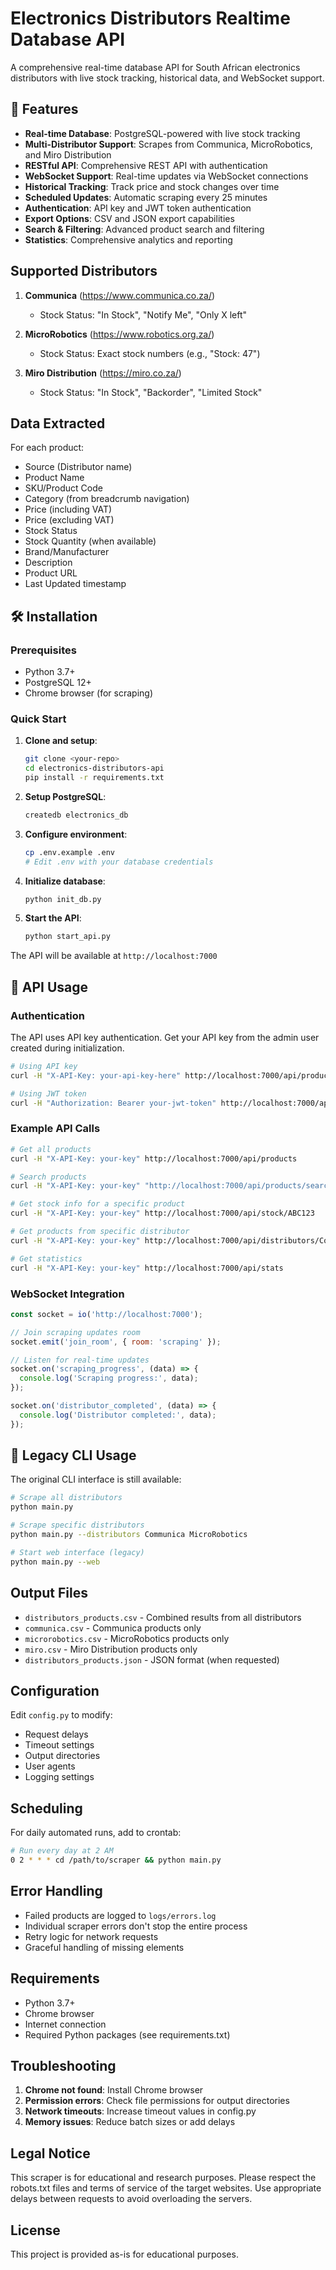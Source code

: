 # Electronics Distributors Realtime Database API

A comprehensive real-time database API for South African electronics distributors with live stock tracking, historical data, and WebSocket support.

## 🚀 Features

- **Real-time Database**: PostgreSQL-powered with live stock tracking
- **Multi-Distributor Support**: Scrapes from Communica, MicroRobotics, and Miro Distribution
- **RESTful API**: Comprehensive REST API with authentication
- **WebSocket Support**: Real-time updates via WebSocket connections
- **Historical Tracking**: Track price and stock changes over time
- **Scheduled Updates**: Automatic scraping every 25 minutes
- **Authentication**: API key and JWT token authentication
- **Export Options**: CSV and JSON export capabilities
- **Search & Filtering**: Advanced product search and filtering
- **Statistics**: Comprehensive analytics and reporting

## Supported Distributors

1. **Communica** (https://www.communica.co.za/)
   - Stock Status: "In Stock", "Notify Me", "Only X left"
   
2. **MicroRobotics** (https://www.robotics.org.za/)
   - Stock Status: Exact stock numbers (e.g., "Stock: 47")
   
3. **Miro Distribution** (https://miro.co.za/)
   - Stock Status: "In Stock", "Backorder", "Limited Stock"

## Data Extracted

For each product:
- Source (Distributor name)
- Product Name
- SKU/Product Code
- Category (from breadcrumb navigation)
- Price (including VAT)
- Price (excluding VAT)
- Stock Status
- Stock Quantity (when available)
- Brand/Manufacturer
- Description
- Product URL
- Last Updated timestamp

## 🛠️ Installation

### Prerequisites
- Python 3.7+
- PostgreSQL 12+
- Chrome browser (for scraping)

### Quick Start

1. **Clone and setup**:
   ```bash
   git clone <your-repo>
   cd electronics-distributors-api
   pip install -r requirements.txt
   ```

2. **Setup PostgreSQL**:
   ```bash
   createdb electronics_db
   ```

3. **Configure environment**:
   ```bash
   cp .env.example .env
   # Edit .env with your database credentials
   ```

4. **Initialize database**:
   ```bash
   python init_db.py
   ```

5. **Start the API**:
   ```bash
   python start_api.py
   ```

The API will be available at `http://localhost:7000`

## 📖 API Usage

### Authentication

The API uses API key authentication. Get your API key from the admin user created during initialization.

```bash
# Using API key
curl -H "X-API-Key: your-api-key-here" http://localhost:7000/api/products

# Using JWT token
curl -H "Authorization: Bearer your-jwt-token" http://localhost:7000/api/products
```

### Example API Calls

```bash
# Get all products
curl -H "X-API-Key: your-key" http://localhost:7000/api/products

# Search products
curl -H "X-API-Key: your-key" "http://localhost:7000/api/products/search?q=arduino"

# Get stock info for a specific product
curl -H "X-API-Key: your-key" http://localhost:7000/api/stock/ABC123

# Get products from specific distributor
curl -H "X-API-Key: your-key" http://localhost:7000/api/distributors/Communica/products

# Get statistics
curl -H "X-API-Key: your-key" http://localhost:7000/api/stats
```

### WebSocket Integration

```javascript
const socket = io('http://localhost:7000');

// Join scraping updates room
socket.emit('join_room', { room: 'scraping' });

// Listen for real-time updates
socket.on('scraping_progress', (data) => {
  console.log('Scraping progress:', data);
});

socket.on('distributor_completed', (data) => {
  console.log('Distributor completed:', data);
});
```

## 🔧 Legacy CLI Usage

The original CLI interface is still available:

```bash
# Scrape all distributors
python main.py

# Scrape specific distributors
python main.py --distributors Communica MicroRobotics

# Start web interface (legacy)
python main.py --web
```

## Output Files

- `distributors_products.csv` - Combined results from all distributors
- `communica.csv` - Communica products only
- `microrobotics.csv` - MicroRobotics products only
- `miro.csv` - Miro Distribution products only
- `distributors_products.json` - JSON format (when requested)

## Configuration

Edit `config.py` to modify:
- Request delays
- Timeout settings
- Output directories
- User agents
- Logging settings

## Scheduling

For daily automated runs, add to crontab:
```bash
# Run every day at 2 AM
0 2 * * * cd /path/to/scraper && python main.py
```

## Error Handling

- Failed products are logged to `logs/errors.log`
- Individual scraper errors don't stop the entire process
- Retry logic for network requests
- Graceful handling of missing elements

## Requirements

- Python 3.7+
- Chrome browser
- Internet connection
- Required Python packages (see requirements.txt)

## Troubleshooting

1. **Chrome not found**: Install Chrome browser
2. **Permission errors**: Check file permissions for output directories
3. **Network timeouts**: Increase timeout values in config.py
4. **Memory issues**: Reduce batch sizes or add delays

## Legal Notice

This scraper is for educational and research purposes. Please respect the robots.txt files and terms of service of the target websites. Use appropriate delays between requests to avoid overloading the servers.

## License

This project is provided as-is for educational purposes.